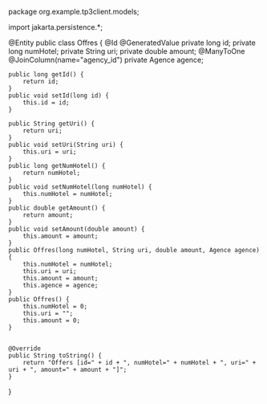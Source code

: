 package org.example.tp3client.models;


import jakarta.persistence.*;

@Entity
public class Offres {
	@Id
	@GeneratedValue
	private long id;
	private long numHotel;
	private String uri;
	private double amount;
	@ManyToOne
	@JoinColumn(name="agency_id")
	private Agence agence;
	
	
	public long getId() {
		return id;
	}
	public void setId(long id) {
		this.id = id;
	}
	
	public String getUri() {
		return uri;
	}
	public void setUri(String uri) {
		this.uri = uri;
	}
	public long getNumHotel() {
		return numHotel;
	}
	public void setNumHotel(long numHotel) {
		this.numHotel = numHotel;
	}
	public double getAmount() {
		return amount;
	}
	public void setAmount(double amount) {
		this.amount = amount;
	}
	public Offres(long numHotel, String uri, double amount, Agence agence) {
		this.numHotel = numHotel;
		this.uri = uri;
		this.amount = amount;
		this.agence = agence;
	}
	public Offres() {
		this.numHotel = 0;
		this.uri = "";
		this.amount = 0;
	}
	
	
	@Override
	public String toString() {
		return "Offers [id=" + id + ", numHotel=" + numHotel + ", uri=" + uri + ", amount=" + amount + "]";
	}

		
}
